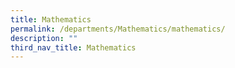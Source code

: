 ```yaml
---
title: Mathematics
permalink: /departments/Mathematics/mathematics/
description: ""
third_nav_title: Mathematics
---
```

